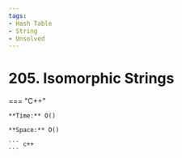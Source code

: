 ```yaml
---
tags:
- Hash Table
- String
- Unsolved
---
```



# 205. Isomorphic Strings

=== "C++"

    **Time:** O()

    **Space:** O()

    ``` c++
    ```